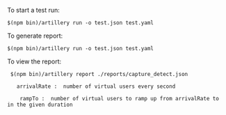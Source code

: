 To start a test run: 
```
$(npm bin)/artillery run -o test.json test.yaml
```
To generate report:
```
$(npm bin)/artillery run -o test.json test.yaml
```
To view the report:
```
 $(npm bin)/artillery report ./reports/capture_detect.json    
```

```
   arrivalRate :  number of virtual users every second  
```
```
    rampTo :  number of virtual users to ramp up from arrivalRate to in the given duration
```
